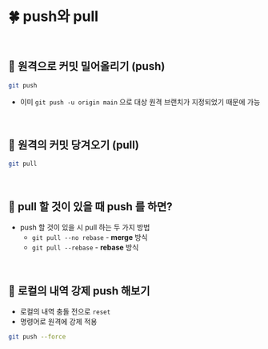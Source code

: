 # 🍀 push와 pull

<br>

## 🧸 원격으로 커밋 밀어올리기 (**push**)

```bash
git push
```

- 이미 `git push -u origin main` 으로 대상 원격 브랜치가 지정되었기 때문에 가능

<br>

## 🧸 원격의 커밋 당겨오기 (**pull**)

```bash
git pull
```

<br>

## 🧸 **pull** 할 것이 있을 때 **push** 를 하면?

- push 할 것이 있을 시 pull 하는 두 가지 방법
  - `git pull --no rebase` - **merge** 방식
  - `git pull --rebase` - **rebase** 방식

<br>

## 🧸 로컬의 내역 강제 push 해보기

- 로컬의 내역 충돌 전으로 `reset`
- 명령어로 원격에 강제 적용

```bash
git push --force
```
